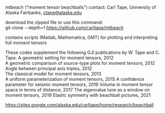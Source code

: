 mtbeach ("moment tensor beachballs")
contact: Carl Tape, University of Alaska Fairbanks, ctape@alaska.edu

download the zipped file or use this command:  
git clone --depth=1 https://github.com/carltape/mtbeach
 
contains scripts (Matlab, Mathematica, GMT) for plotting and interpreting full moment tensors  

These codes supplement the following GJI publications by W. Tape and C. Tape:
  A geometric setting for moment tensors, 2012  
  A geometric comparison of source-type plots for moment tensors, 2012  
  Angle between principal axis triples, 2012  
  The classical model for moment tensors, 2013  
  A uniform parameterization of moment tensors, 2015
  A confidence parameter for seismic moment tensors, 2016
  Volume in moment tensor space in terms of distance, 2017
  The eigenvalue lune as a window on moment tensors, 2019
  Elastic symmetry with beachball pictures, 2021

https://sites.google.com/alaska.edu/carltape/home/research/beachball
